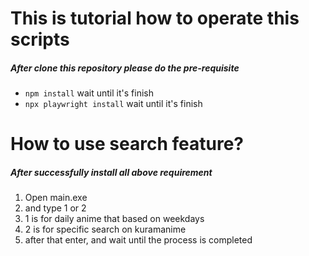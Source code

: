 # This is tutorial how to operate this scripts

##### After clone this repository please do the pre-requisite

- `npm install` wait until it's finish
- `npx playwright install` wait until it's finish

# How to use search feature?

##### After successfully install all above requirement

1. Open main.exe
2. and type 1 or 2
3. 1 is for daily anime that based on weekdays
4. 2 is for specific search on kuramanime
5. after that enter, and wait until the process is completed
